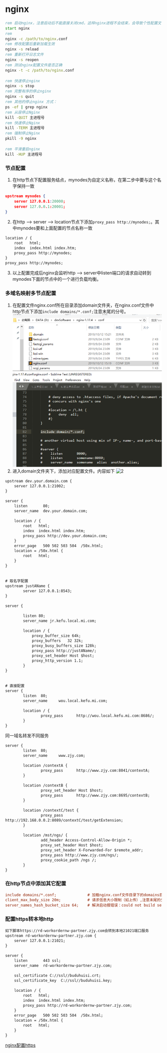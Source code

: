 # nginx
~~~ cmd
rem 启动nginx，注意启动后不能直接关闭cmd，这样nginx进程不会结束，会导致个性配置文件后不生效。要用下面的命令关闭nginx
start nginx
rem 
nginx -c /path/to/nginx.conf
rem 修改配置后重新加载生效
nginx -s reload
rem 重新打开日志文件
nginx -s reopen
rem 测试nginx配置文件是否正确
nginx -t -c /path/to/nginx.conf

rem 快速停止nginx
nginx -s stop
rem 完整有序的停止nginx
nginx -s quit
rem 其他的停止nginx 方式：
ps -ef | grep nginx
rem 从容停止Nginx
kill -QUIT 主进程号
rem 快速停止Nginx
kill -TERM 主进程号
rem 强制停止Nginx
pkill -9 nginx

rem 平滑重启nginx
kill -HUP 主进程号
~~~~
### 节点配置
1. 在http节点下配置服务结点，mynodes为自定义名称，在第二步中要与这个名字保持一致
~~~ json
upstream mynodes {
    server 127.0.0.1:20000;
    server 127.0.0.1:20001;
}
~~~
2. 在http --> server --> location节点下添加`proxy_pass http://mynodes;`。其中mynodes要和上面配置的节点名称一致
~~~
location / {
    root   html;
    index  index.html index.htm;
    proxy_pass http://mynodes; 
}
proxy_pass http://mynodes; 
~~~
3. 以上配置完成后nginx会监听http --> server中listen端口的请求自动转到mynodes下面的节点中的一个进行负载均衡。
### 多域名映射多节点配置
1. 在配置文件nginx.conf所在目录添加domain文件夹，在nginx.conf文件中http节点下添加`include domains/*.conf;`注意末尾的分号。
![1](../imgs/nginx/1.png)
2. 进入domain文件夹下，添加对应配置文件。内容如下
![2](../imgs/nginx/22222.png)
~~~ nginx
upstream dev.your.domain.com {
    server 127.0.0.1:21002;
}

server {
    listen       80;
    server_name  dev.your.domain.com;

    location / {
        root   html;
        index  index.html index.htm;
        proxy_pass http://dev.your.domain.com; 
    }
    error_page   500 502 503 504  /50x.html;
    location = /50x.html {
        root   html;
    }
}


# 取名字配置
upstream justAName {
        server 127.0.0.1:8543;
}

server {        
    
        listen 80;
        server_name jr.kefu.local.mi.com;

        location / {
            proxy_buffer_size 64k;
            proxy_buffers   32 32k;
            proxy_busy_buffers_size 128k;
            proxy_pass http://justAName/;
            proxy_set_header Host $host;
            proxy_http_version 1.1;
        }
}


# 直接配置
server { 
        listen  80; 
        server_name     wou.local.kefu.mi.com;
         
        location / { 
                proxy_pass      http://wou.local.kefu.mi.com:8686/;
        } 
}
~~~
同一域名转发不同服务
```  nginx
server { 
        listen  80; 
        server_name     www.zjy.com; 
         
        location /contextA { 
                proxy_pass      http://www.zjy.com:8041/contextA; 
        } 
 
        location /contextB { 
                proxy_set_header Host $host; 
                proxy_pass      http://www.zjy.com:8695/contextB; 
        } 
 
        location /contextC/test { 
                proxy_pass      http://192.168.0.0.2:8089/contextC/test/getExtension; 
        } 
 
        location /mst/ngs/ { 
                add_header Access-Control-Allow-Origin *; 
                proxy_set_header Host $host; 
                proxy_set_header X-Forwarded-For $remote_addr; 
                proxy_pass http://www.zjy.com/ngs/; 
                proxy_cookie_path /ngs /; 
        } 
}
```
### 在http节点中添加其它配置
``` ini
include domains/*.conf;              # 加载nginx.conf文件目录下的domains目录下所有.conf结尾的配置文件
client_max_body_size 20m;            # 请求信息大小限制（如上传）,注意末尾的分号不能遗漏。
server_names_hash_bucket_size 64;    # 解决启动报错误：could not build server_names_hash, you should increase server_names_hash_bucket_size: 32
```

### 配置https转本地http
```shell script
如下脚本https://rd-workordernw-partner.zjy.com会转到本地21021端口服务
upstream rd-workordernw-partner.zjy.com {
    server 127.0.0.1:21021;
}

server {
    listen       443 ssl;
    server_name  rd-workordernw-partner.zjy.com;

    ssl_certificate C://ssl//buduhuisi.crt;
    ssl_certificate_key  C://ssl//buduhuisi.key;

    location / {
        root   html;
        index  index.html index.htm;
        proxy_pass http://rd-workordernw-partner.zjy.com; 
    }
    error_page   500 502 503 504  /50x.html;
    location = /50x.html {
        root   html;
    }
}
```
[nginx配置https](https://www.cnblogs.com/chasewade/p/7661290.html)
